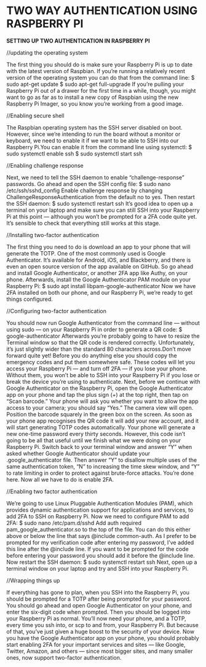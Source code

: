 # TWO WAY AUTHENTICATION USING RASPBERRY PI 

**SETTING UP TWO AUTHENTICATION IN RASPBERRY PI** 

//updating the operating system 

The first thing you should do is make sure your Raspberry Pi is up to date with the latest version of Raspbian. If you’re running a relatively recent version of the operating system you can do that from the command line: 
$ sudo apt-get update
$ sudo apt-get full-upgrade
If you’re pulling your Raspberry Pi out of a drawer for the first time in a while, though, you might want to go as far as to install a new copy of Raspbian using the new Raspberry Pi Imager, so you know you’re working from a good image.

//Enabling secure shell

The Raspbian operating system has the SSH server disabled on boot. However, since we’re intending to run the board without a monitor or keyboard, we need to enable it if we want to be able to SSH into our Raspberry Pi.You can enable it from the command line using systemctl:
$ sudo systemctl enable ssh
$ sudo systemctl start ssh

//Enabling challenge response 

Next, we need to tell the SSH daemon to enable “challenge-response” passwords. Go ahead and open the SSH config file:
$ sudo nano /etc/ssh/sshd_config
Enable challenge response by changing ChallengeResponseAuthentication from the default no to yes.
Then restart the SSH daemon:
$ sudo systemctl restart ssh
It’s good idea to open up a terminal on your laptop and make sure you can still SSH into your Raspberry Pi at this point — although you won’t be prompted for a 2FA code quite yet. It’s sensible to check that everything still works at this stage.

//Installing two-factor authentication

The first thing you need to do is download an app to your phone that will generate the TOTP. One of the most commonly used is Google Authenticator. It’s available for Android, iOS, and Blackberry, and there is even an open source version of the app available on GitHub. So go ahead and install Google Authenticator, or another 2FA app like Authy, on your phone. Afterwards, install the Google Authenticator PAM module on your Raspberry Pi:
$ sudo apt install libpam-google-authenticator
Now we have 2FA installed on both our phone, and our Raspberry Pi, we’re ready to get things configured.

//Configuring two-factor authentication

You should now run Google Authenticator from the command line — without using sudo — on your Raspberry Pi in order to generate a QR code:
$ google-authenticator
Afterwards you’re probably going to have to resize the Terminal window so that the QR code is rendered correctly. Unfortunately, it’s just slightly wider than the standard 80 characters across.Don’t move forward quite yet! Before you do anything else you should copy the emergency codes and put them somewhere safe.
These codes will let you access your Raspberry Pi — and turn off 2FA — if you lose your phone. Without them, you won’t be able to SSH into your Raspberry Pi if you lose or break the device you’re using to authenticate. Next, before we continue with Google Authenticator on the Raspberry Pi, open the Google Authenticator app on your phone and tap the plus sign (+) at the top right, then tap on “Scan barcode.”
Your phone will ask you whether you want to allow the app access to your camera; you should say “Yes.” The camera view will open. Position the barcode squarely in the green box on the screen. As soon as your phone app recognises the QR code it will add your new account, and it will start generating TOTP codes automatically.
Your phone will generate a new one-time password every thirty seconds. However, this code isn’t going to be all that useful until we finish what we were doing on your Raspberry Pi. Switch back to your terminal window and answer “Y” when asked whether Google Authenticator should update your .google_authenticator file.
Then answer “Y” to disallow multiple uses of the same authentication token, “N” to increasing the time skew window, and “Y” to rate limiting in order to protect against brute-force attacks.
You’re done here. Now all we have to do is enable 2FA.

//Enabling two factor authentication 

We’re going to use Linux Pluggable Authentication Modules (PAM), which provides dynamic authentication support for applications and services, to add 2FA to SSH on Raspberry Pi. Now we need to configure PAM to add 2FA:
$ sudo nano /etc/pam.d/sshd
Add auth required pam_google_authenticator.so to the top of the file. You can do this either above or below the line that says @include common-auth.
As I prefer to be prompted for my verification code after entering my password, I’ve added this line after the @include line. If you want to be prompted for the code before entering your password you should add it before the @include line. Now restart the SSH daemon:
$ sudo systemctl restart ssh
Next, open up a terminal window on your laptop and try and SSH into your Raspberry Pi.

//Wrapping things up 

If everything has gone to plan, when you SSH into the Raspberry Pi, you should be prompted for a TOTP after being prompted for your password.
You should go ahead and open Google Authenticator on your phone, and enter the six-digit code when prompted. Then you should be logged into your Raspberry Pi as normal. You’ll now need your phone, and a TOTP, every time you ssh into, or scp to and from, your Raspberry Pi. But because of that, you’ve just given a huge boost to the security of your device.
Now you have the Google Authenticator app on your phone, you should probably start enabling 2FA for your important services and sites — like Google, Twitter, Amazon, and others — since most bigger sites, and many smaller ones, now support two-factor authentication.





